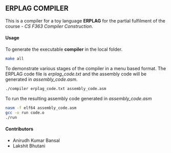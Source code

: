 ERPLAG COMPILER
--------

This is a compiler for a toy language **ERPLAG** for the partial fulfilment of the course - *CS F363 Compiler Construction*.

#### Usage

To generate the executable **compiler** in the local folder.

```bash
make all
```
To demonstrate various stages of the compiler in a menu based format. The ERPLAG code file is *erplag_code.txt* and the assembly code will be generated in *assembly_code.asm*.

```bash
./compiler erplag_code.txt assembly_code.asm
```

To run the resulting assembly code generated in *assembly_code.asm*

```bash
nasm -f elf64 assembly_code.asm
gcc -o run code.o
./run
```

#### Contributors
* Anirudh Kumar Bansal
* Lakshit Bhutani

